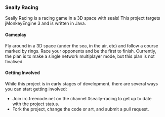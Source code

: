 ### Seally Racing ###

Seally Racing is a racing game in a 3D space with seals! This project targets
jMonkeyEngine 3 and is written in Java.

#### Gameplay

Fly around in a 3D space (under the sea, in the air, etc) and follow a course
marked by rings. Race your opponents and be the first to finish. Currently, the
plan is to make a single network multiplayer mode, but this plan is not
finalised.

#### Getting Involved

While this project is in early stages of development, there are several ways you
can start getting involved:

* Join irc.freenode.net on the channel #seally-racing to get up to date with the
  project status.
* Fork the project, change the code or art, and submit a pull request.
